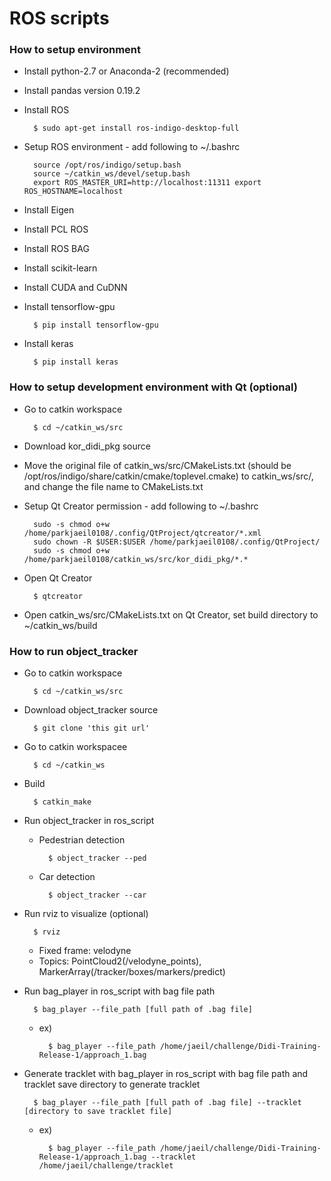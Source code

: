 # ROS scripts

### How to setup environment
* Install python-2.7 or Anaconda-2 (recommended)
* Install pandas version 0.19.2
* Install ROS

        $ sudo apt-get install ros-indigo-desktop-full

* Setup ROS environment - add following to ~/.bashrc

        source /opt/ros/indigo/setup.bash
		source ~/catkin_ws/devel/setup.bash
		export ROS_MASTER_URI=http://localhost:11311 export ROS_HOSTNAME=localhost

* Install Eigen
* Install PCL ROS
* Install ROS BAG
* Install scikit-learn
* Install CUDA and CuDNN
* Install tensorflow-gpu

        $ pip install tensorflow-gpu

* Install keras

        $ pip install keras

### How to setup development environment with Qt (optional)
* Go to catkin workspace

        $ cd ~/catkin_ws/src

* Download kor_didi_pkg source
* Move the original file of catkin_ws/src/CMakeLists.txt (should be /opt/ros/indigo/share/catkin/cmake/toplevel.cmake) to catkin_ws/src/, and change the file name to CMakeLists.txt
* Setup Qt Creator permission - add following to ~/.bashrc

        sudo -s chmod o+w /home/parkjaeil0108/.config/QtProject/qtcreator/*.xml
        sudo chown -R $USER:$USER /home/parkjaeil0108/.config/QtProject/
        sudo -s chmod o+w /home/parkjaeil0108/catkin_ws/src/kor_didi_pkg/*.*

* Open Qt Creator

        $ qtcreator

* Open catkin_ws/src/CMakeLists.txt on Qt Creator, set build directory to ~/catkin_ws/build

### How to run object_tracker
* Go to catkin workspace

        $ cd ~/catkin_ws/src

* Download object_tracker source

        $ git clone 'this git url'

* Go to catkin workspacee

        $ cd ~/catkin_ws
* Build

        $ catkin_make

* Run object_tracker in ros_script

    - Pedestrian detection
    
            $ object_tracker --ped

    - Car detection
    
            $ object_tracker --car

* Run rviz to visualize (optional)

        $ rviz

    - Fixed frame: velodyne
    - Topics: PointCloud2(/velodyne_points), MarkerArray(/tracker/boxes/markers/predict)

* Run bag_player in ros_script with bag file path

        $ bag_player --file_path [full path of .bag file]

    - ex)
    
            $ bag_player --file_path /home/jaeil/challenge/Didi-Training-Release-1/approach_1.bag

* Generate tracklet with bag_player in ros_script with bag file path and tracklet save directory to generate tracklet

        $ bag_player --file_path [full path of .bag file] --tracklet [directory to save tracklet file]

    - ex)
    
            $ bag_player --file_path /home/jaeil/challenge/Didi-Training-Release-1/approach_1.bag --tracklet /home/jaeil/challenge/tracklet
